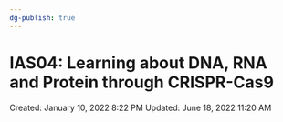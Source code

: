 ```yaml
---
dg-publish: true
---
```


# IAS04: Learning about DNA, RNA and Protein through CRISPR-Cas9

Created: January 10, 2022 8:22 PM
Updated: June 18, 2022 11:20 AM
